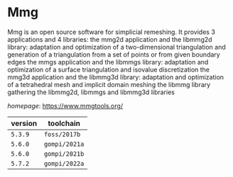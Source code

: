 # Mmg

Mmg is an open source software for simplicial remeshing. It provides 3 applications and 4 libraries:     the mmg2d application and the libmmg2d library: adaptation and optimization of a two-dimensional triangulation         and generation of a triangulation from a set of points or from given boundary edges     the mmgs application and the libmmgs library: adaptation and optimization of a surface triangulation         and isovalue discretization     the mmg3d application and the libmmg3d library: adaptation and optimization of a tetrahedral mesh         and implicit domain meshing     the libmmg library gathering the libmmg2d, libmmgs and libmmg3d libraries

*homepage*: <https://www.mmgtools.org/>

version | toolchain
--------|----------
``5.3.9`` | ``foss/2017b``
``5.6.0`` | ``gompi/2021a``
``5.6.0`` | ``gompi/2021b``
``5.7.2`` | ``gompi/2022a``
